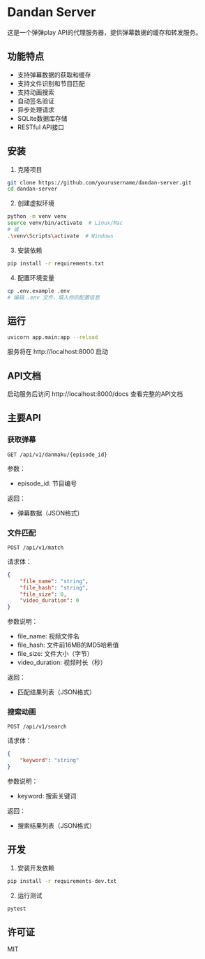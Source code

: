 # Dandan Server

这是一个弹弹play API的代理服务器，提供弹幕数据的缓存和转发服务。

## 功能特点

- 支持弹幕数据的获取和缓存
- 支持文件识别和节目匹配
- 支持动画搜索
- 自动签名验证
- 异步处理请求
- SQLite数据库存储
- RESTful API接口

## 安装

1. 克隆项目
```bash
git clone https://github.com/yourusername/dandan-server.git
cd dandan-server
```

2. 创建虚拟环境
```bash
python -m venv venv
source venv/bin/activate  # Linux/Mac
# 或
.\venv\Scripts\activate  # Windows
```

3. 安装依赖
```bash
pip install -r requirements.txt
```

4. 配置环境变量
```bash
cp .env.example .env
# 编辑 .env 文件，填入你的配置信息
```

## 运行

```bash
uvicorn app.main:app --reload
```

服务将在 http://localhost:8000 启动

## API文档

启动服务后访问 http://localhost:8000/docs 查看完整的API文档

## 主要API

### 获取弹幕

```
GET /api/v1/danmaku/{episode_id}
```

参数：
- episode_id: 节目编号

返回：
- 弹幕数据（JSON格式）

### 文件匹配

```
POST /api/v1/match
```

请求体：
```json
{
    "file_name": "string",
    "file_hash": "string",
    "file_size": 0,
    "video_duration": 0
}
```

参数说明：
- file_name: 视频文件名
- file_hash: 文件前16MB的MD5哈希值
- file_size: 文件大小（字节）
- video_duration: 视频时长（秒）

返回：
- 匹配结果列表（JSON格式）

### 搜索动画

```
POST /api/v1/search
```

请求体：
```json
{
    "keyword": "string"
}
```

参数说明：
- keyword: 搜索关键词

返回：
- 搜索结果列表（JSON格式）

## 开发

1. 安装开发依赖
```bash
pip install -r requirements-dev.txt
```

2. 运行测试
```bash
pytest
```

## 许可证

MIT 